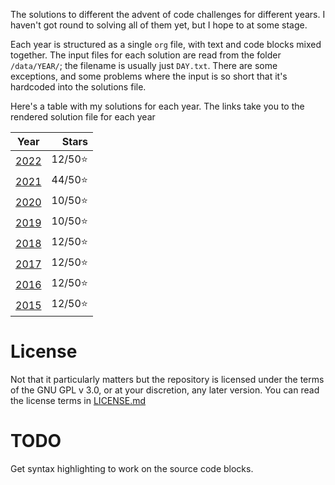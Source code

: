 The solutions to different the advent of code challenges for different years. I haven't got round to solving all of them yet, but I hope to at some stage.

Each year is structured as a single `org` file, with text and code blocks mixed together. The input files for each solution are read from the folder `/data/YEAR/`; the filename is usually just `DAY.txt`. There are some exceptions, and some problems where the input is so short that it's hardcoded into the solutions file.

Here's a table with my solutions for each year. The links take you to the rendered solution file for each year

|      Year      |  Stars  |
|:--------------:|--------:|
|[2022](2022.org)| 12/50⭐ |
|[2021](2021.org)| 44/50⭐ |
|[2020](2020.org)| 10/50⭐ |
|[2019](2019.org)| 10/50⭐ |
|[2018](2018.org)| 12/50⭐ |
|[2017](2017.org)| 12/50⭐ |
|[2016](2016.org)| 12/50⭐ |
|[2015](2015.org)| 12/50⭐ |

# License

Not that it particularly matters but the repository is licensed under the terms of the GNU GPL v 3.0, or at your discretion, any later version.  You can read the license terms in [LICENSE.md](/LICENSE.md)

# TODO

Get syntax highlighting to work on the source code blocks.
